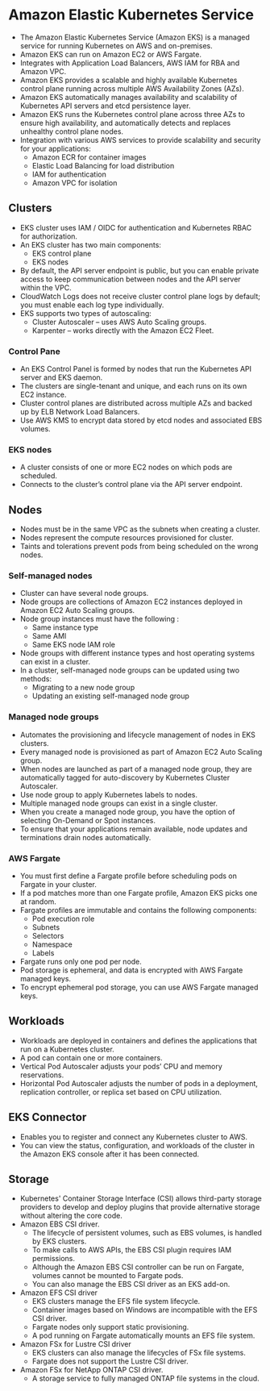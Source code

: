 # Amazon Elastic Kubernetes Service

- The Amazon Elastic Kubernetes Service (Amazon EKS) is a managed service for running Kubernetes on AWS and on-premises.
- Amazon EKS can run on Amazon EC2 or AWS Fargate.
- Integrates with Application Load Balancers, AWS IAM for RBA and Amazon VPC.
- Amazon EKS provides a scalable and highly available Kubernetes control plane running across multiple AWS Availability Zones (AZs).
- Amazon EKS automatically manages availability and scalability of Kubernetes API servers and etcd persistence layer.
- Amazon EKS runs the Kubernetes control plane across three AZs to ensure high availability, and automatically detects and replaces unhealthy control plane nodes.
- Integration with various AWS services to provide scalability and security for your applications:
  - Amazon ECR for container images
  - Elastic Load Balancing for load distribution
  - IAM for authentication
  - Amazon VPC for isolation
## Clusters
 - EKS cluster uses IAM / OIDC for authentication and Kubernetes RBAC for authorization.
 - An EKS cluster has two main components:
   - EKS control plane
   - EKS nodes   
 - By default, the API server endpoint is public, but you can enable private access to keep communication between nodes and the API server within the VPC.
 - CloudWatch Logs does not receive cluster control plane logs by default; you must enable each log type individually.
 - EKS supports two types of autoscaling:
   - Cluster Autoscaler – uses AWS Auto Scaling groups.
   - Karpenter – works directly with the Amazon EC2 Fleet.
### Control Pane
 - An EKS Control Panel is formed by nodes that run the Kubernetes API server and EKS daemon.
 - The clusters are single-tenant and unique, and each runs on its own EC2 instance.
 - Cluster control planes are distributed across multiple AZs and backed up by ELB Network Load Balancers.
 - Use AWS KMS to encrypt data stored by etcd nodes and associated EBS volumes.
### EKS nodes
 - A cluster consists of one or more EC2 nodes on which pods are scheduled.
 - Connects to the cluster’s control plane via the API server endpoint.
## Nodes
 - Nodes must be in the same VPC as the subnets when creating a cluster.
 - Nodes represent the compute resources provisioned for cluster.
 - Taints and tolerations prevent pods from being scheduled on the wrong nodes.
### Self-managed nodes
 - Cluster can have several node groups.
 - Node groups are collections of Amazon EC2 instances deployed in Amazon EC2 Auto Scaling groups.
 - Node group instances must have the following :
   - Same instance type
   - Same AMI
   - Same EKS node IAM role
 - Node groups with different instance types and host operating systems can exist in a cluster.
 - In a cluster, self-managed node groups can be updated using two methods:
   - Migrating to a new node group
   - Updating an existing self-managed node group
### Managed node groups
 - Automates the provisioning and lifecycle management of nodes in EKS clusters.
 - Every managed node is provisioned as part of Amazon EC2 Auto Scaling group.
 - When nodes are launched as part of a managed node group, they are automatically tagged for auto-discovery by Kubernetes Cluster Autoscaler.
 - Use node group to apply Kubernetes labels to nodes.
 - Multiple managed node groups can exist in a single cluster.
 - When you create a managed node group, you have the option of selecting On-Demand or Spot instances.
 - To ensure that your applications remain available, node updates and terminations drain nodes automatically.
### AWS Fargate
 - You must first define a Fargate profile before scheduling pods on Fargate in your cluster.
 - If a pod matches more than one Fargate profile, Amazon EKS picks one at random.
 - Fargate profiles are immutable and contains the following components:
   - Pod execution role
   - Subnets
   - Selectors
   - Namespace
   - Labels
- Fargate runs only one pod per node.
- Pod storage is ephemeral, and data is encrypted with AWS Fargate managed keys.
- To encrypt ephemeral pod storage, you can use AWS Fargate managed keys.
## Workloads
 - Workloads are deployed in containers and defines the applications that run on a Kubernetes cluster.
 - A pod can contain one or more containers.
 - Vertical Pod Autoscaler adjusts your pods’ CPU and memory reservations.
 - Horizontal Pod Autoscaler adjusts the number of pods in a deployment, replication controller, or replica set based on CPU utilization.
## EKS Connector
 - Enables you to register and connect any Kubernetes cluster to AWS.
 - You can view the status, configuration, and workloads of the cluster in the Amazon EKS console after it has been connected.
## Storage
 - Kubernetes' Container Storage Interface (CSI) allows third-party storage providers to develop and deploy plugins that provide 
   alternative storage without altering the core code.
 - Amazon EBS CSI driver.
   - The lifecycle of persistent volumes, such as EBS volumes, is handled by EKS clusters.
   - To make calls to AWS APIs, the EBS CSI plugin requires IAM permissions.
   - Although the Amazon EBS CSI controller can be run on Fargate, volumes cannot be mounted to Fargate pods.
   - You can also manage the EBS CSI driver as an EKS add-on.
 - Amazon EFS CSI driver
   - EKS clusters manage the EFS file system lifecycle.
   - Container images based on Windows are incompatible with the EFS CSI driver.
   - Fargate nodes only support static provisioning.
   - A pod running on Fargate automatically mounts an EFS file system.
 - Amazon FSx for Lustre CSI driver
   - EKS clusters can also manage the lifecycles of FSx file systems.
   - Fargate does not support the Lustre CSI driver.
 - Amazon FSx for NetApp ONTAP CSI driver.
   - A storage service to fully managed ONTAP file systems in the cloud.



